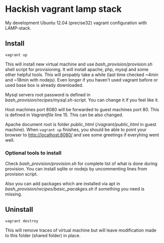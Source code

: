 Hackish vagrant lamp stack
========================
My development Ubuntu 12.04 (precise32) vagrant 
configuration with LAMP-stack.


## Install

`vagrant up`

This will install new virtual machine and use *bash_provision/provision.sh* shell
script for provisioning. It will install apache, php, mysql and some other helpful tools.
This will propably take a while (last time checked ~4min and ~18min with nodejs).
Even longer if you haven't used vagrant before or used base box is already downloaded.

Mysql servers root password is defined in *bash_provision/recipes/mysql.sh*-script. 
You can change it if you feel like it.

Host machines port 8080 will be forwarded to guest machines port 80. This
is defined in *Vagrantfile* line 15. This can be also changed.

Apache document root is folder *public_html* (*/vagrant/public_html* in guest machine).
When `vagrant up` finishes, you should be able to point your browser to 
[http://localhost:8080/](http://localhost:8080/) and see some greetings if everyhing went well.

### Optional tools to install

Check *bash_provision/provision.sh* for complete list of what is done during provision.
You can install sqlite or nodejs by uncommenting lines from provision script.

Also you can add packages which are installed via apt in 
*bash_provision/recipes/basic_pacakges.sh* if something you need is missing.


## Uninstall

`vagrant destroy`

This will remove traces of virtual machine but will leave modification made to this folder
(shared folder) in place.




